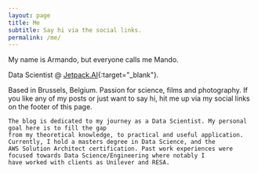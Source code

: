 ```yaml
---
layout: page
title: Me
subtitle: Say hi via the social links.
permalink: /me/
---
```


My name is Armando, but everyone calls me Mando.

Data Scientist @ [Jetpack.AI](https://jetpack.ai/){:target="_blank"}. 

Based in Brussels, Belgium. Passion for science, films and photography. If you like any of my posts or just want to say hi,
hit me up via my social links on the footer of this page.


    The blog is dedicated to my journey as a Data Scientist. My personal goal here is to fill the gap 
    from my theoretical knowledge, to practical and useful application. Currently, I hold a masters degree in Data Science, and the 
    AWS Solution Architect certification. Past work experiences were focused towards Data Science/Engineering where notably I 
    have worked with clients as Unilever and RESA. 
